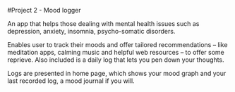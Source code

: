 #Project 2 - Mood logger

An app that helps those dealing with mental health issues such as depression, anxiety, insomnia, psycho-somatic disorders.

Enables user to track their moods and offer tailored recommendations – like meditation apps, calming music and helpful web resources – to offer some reprieve. Also included is a daily log that lets you pen down your thoughts. 

Logs are presented in home page, which shows your mood graph and your last recorded log, a mood journal if you will.


